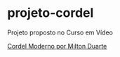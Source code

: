 # projeto-cordel

Projeto proposto no Curso em Vídeo

<a href="https://marcel-rosantana.github.io/projeto-cordel/" target="_blank">Cordel Moderno por Milton Duarte</a>